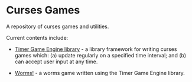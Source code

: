 Curses Games
============

A repository of curses games and utilities.

Current contents include:

* [Timer Game Engine library](https://github.com/paulgriffiths/curses_games/tree/master/timer_game_engine) - a library framework for writing curses games
which: (a) update regularly on a specified time interval; and (b) can
accept user input at any time.

* [Worms!](https://github.com/paulgriffiths/curses_games/tree/master/worms) -
a worms game written using the Timer Game Engine library.
